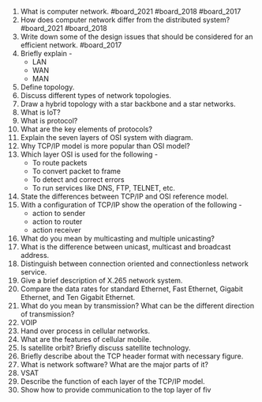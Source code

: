 1. What is computer network. #board_2021 #board_2018 #board_2017 
2. How does computer network differ from the distributed system? #board_2021 #board_2018 
3. Write down some of the design issues that should be considered for an efficient network. #board_2017 
4. Briefly explain -
	- LAN
	- WAN
	- MAN
5. Define topology.
6. Discuss different types of network topologies.
7. Draw a hybrid topology with a star backbone and a star networks.
8. What is IoT?
9. What is protocol?
10. What are the key elements of protocols?
11. Explain the seven layers of OSI system with diagram.
12. Why TCP/IP model is more popular than OSI model?
13. Which layer OSI is used for the following -
	- To route packets
	- To convert packet to frame
	- To detect and correct errors
	- To run services like DNS, FTP, TELNET, etc.
14. State the differences between TCP/IP and OSI reference model.
15. With a configuration of TCP/IP show the operation of the following -
	- action to sender
	- action to router
	- action receiver
16. What do you mean by multicasting and multiple unicasting?
17. What is the difference between unicast, multicast and broadcast address.
18. Distinguish between connection oriented and connectionless network service.
19. Give a brief description of X.265 network system.
20. Compare the data rates for standard Ethernet, Fast Ethernet, Gigabit Ethernet, and Ten Gigabit Ethernet.
21. What do you mean by transmission? What can be the different direction of transmission?
22. VOIP
23. Hand over process in cellular networks.
24. What are the features of cellular mobile.
25. Is satellite orbit? Briefly discuss satellite technology.
26. Briefly describe about the TCP header format with necessary figure.
27. What is network software? What are the major parts of it?
28. VSAT
29. Describe the function of each layer of the TCP/IP model.
30. Show how to provide communication to the top layer of fiv